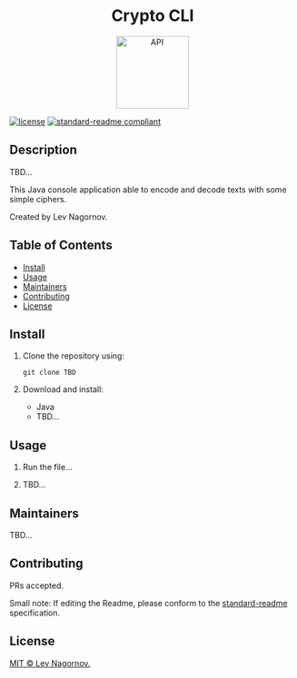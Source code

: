 <div align="center">
    <h1>Crypto CLI</h1>
    <img src="https://i.ibb.co/xh8rP5x/java-logo-icon-168609.png" width="128" alt="API">
</div>

[![license](https://img.shields.io/badge/License-MIT-green.svg)](LICENSE)
[![standard-readme compliant](https://img.shields.io/badge/readme%20style-standard-brightgreen.svg?style=flat-square)](https://github.com/RichardLitt/standard-readme)

## Description

TBD...

This Java console application able to encode and decode texts with some simple ciphers.

Created by Lev Nagornov.

## Table of Contents

- [Install](#install)
- [Usage](#usage)
- [Maintainers](#maintainers)
- [Contributing](#contributing)
- [License](#license)

## Install

1. Clone the repository using:

    ```
    git clone TBD
    ```

2. Download and install:
    * Java
    * TBD...

## Usage

1. Run the file...

2. TBD...


## Maintainers

TBD...

## Contributing

PRs accepted.

Small note: If editing the Readme, please conform to the [standard-readme](https://github.com/RichardLitt/standard-readme) specification.

## License

[MIT © Lev Nagornov.](./LICENSE)